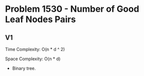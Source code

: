 # Problem 1530 - Number of Good Leaf Nodes Pairs

## V1

Time Complexity: O(n * d ^ 2)

Space Complexity: O(n * d)

- Binary tree.
